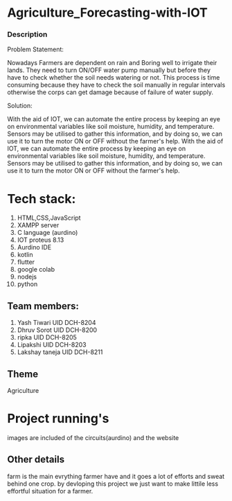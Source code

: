 # Agriculture_Forecasting-with-IOT

### Description
Problem Statement:

Nowadays Farmers are dependent on rain and Boring well to irrigate their lands. 
They need to turn ON/OFF water pump manually but before they have to check whether the soil needs watering or not.
This process is time consuming because they have to check the soil manually in regular intervals otherwise the corps can get damage because of failure of water supply.

Solution:

With the aid of IOT, we can automate the entire process by keeping an eye on environmental variables like soil moisture, humidity, and temperature.
Sensors may be utilised to gather this information, and by doing so, we can use it to turn the motor ON or OFF without the farmer's help.
With the aid of IOT, we can automate the entire process by keeping an eye on environmental variables like soil moisture, humidity, and temperature.
Sensors may be utilised to gather this information, and by doing so, we can use it to turn the motor ON or OFF without the farmer's help.


# Tech stack:
1. HTML,CSS,JavaScript
2. XAMPP server
3. C language (aurdino)
4. IOT proteus 8.13
5. Aurdino IDE
6. kotlin
7. flutter
8. google colab
9. nodejs
10. python

## Team members:
1. Yash Tiwari UID  DCH-8204
2. Dhruv Sorot  UID  DCH-8200
3. ripka  UID  DCH-8205
4. Lipakshi UID  DCH-8203
5. Lakshay taneja UID DCH-8211
 
## Theme 
Agriculture

# Project running's
images are included of the circuits(aurdino) and the website 

## Other details 
farm is the main evrything farmer have and it goes a lot of efforts and sweat behind one crop.
by devloping this project we just want to make littile less effortful situation for a farmer.

